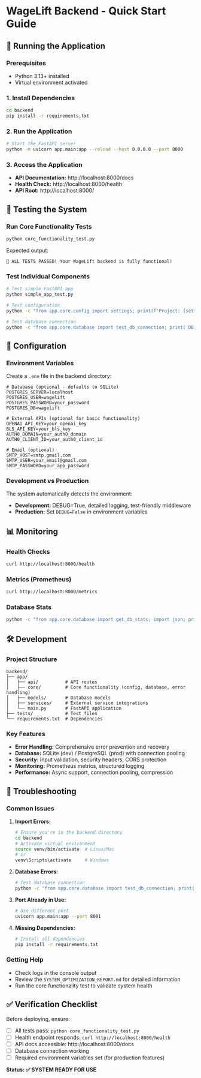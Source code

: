 # WageLift Backend - Quick Start Guide

## 🚀 Running the Application

### Prerequisites
- Python 3.13+ installed
- Virtual environment activated

### 1. Install Dependencies
```bash
cd backend
pip install -r requirements.txt
```

### 2. Run the Application
```bash
# Start the FastAPI server
python -m uvicorn app.main:app --reload --host 0.0.0.0 --port 8000
```

### 3. Access the Application
- **API Documentation:** http://localhost:8000/docs
- **Health Check:** http://localhost:8000/health
- **API Root:** http://localhost:8000/

## 🧪 Testing the System

### Run Core Functionality Tests
```bash
python core_functionality_test.py
```

Expected output:
```
🎉 ALL TESTS PASSED! Your WageLift backend is fully functional!
```

### Test Individual Components
```bash
# Test simple FastAPI app
python simple_app_test.py

# Test configuration
python -c "from app.core.config import settings; print(f'Project: {settings.PROJECT_NAME}')"

# Test database connection
python -c "from app.core.database import test_db_connection; print('DB OK' if test_db_connection() else 'DB Error')"
```

## 🔧 Configuration

### Environment Variables
Create a `.env` file in the backend directory:
```env
# Database (optional - defaults to SQLite)
POSTGRES_SERVER=localhost
POSTGRES_USER=wagelift
POSTGRES_PASSWORD=your_password
POSTGRES_DB=wagelift

# External APIs (optional for basic functionality)
OPENAI_API_KEY=your_openai_key
BLS_API_KEY=your_bls_key
AUTH0_DOMAIN=your_auth0_domain
AUTH0_CLIENT_ID=your_auth0_client_id

# Email (optional)
SMTP_HOST=smtp.gmail.com
SMTP_USER=your_email@gmail.com
SMTP_PASSWORD=your_app_password
```

### Development vs Production
The system automatically detects the environment:
- **Development:** DEBUG=True, detailed logging, test-friendly middleware
- **Production:** Set `DEBUG=False` in environment variables

## 📊 Monitoring

### Health Checks
```bash
curl http://localhost:8000/health
```

### Metrics (Prometheus)
```bash
curl http://localhost:8000/metrics
```

### Database Stats
```bash
python -c "from app.core.database import get_db_stats; import json; print(json.dumps(get_db_stats(), indent=2))"
```

## 🛠️ Development

### Project Structure
```
backend/
├── app/
│   ├── api/          # API routes
│   ├── core/         # Core functionality (config, database, error handling)
│   ├── models/       # Database models
│   ├── services/     # External service integrations
│   └── main.py       # FastAPI application
├── tests/            # Test files
└── requirements.txt  # Dependencies
```

### Key Features
- **Error Handling:** Comprehensive error prevention and recovery
- **Database:** SQLite (dev) / PostgreSQL (prod) with connection pooling
- **Security:** Input validation, security headers, CORS protection
- **Monitoring:** Prometheus metrics, structured logging
- **Performance:** Async support, connection pooling, compression

## 🚨 Troubleshooting

### Common Issues

1. **Import Errors:**
   ```bash
   # Ensure you're in the backend directory
   cd backend
   # Activate virtual environment
   source venv/bin/activate  # Linux/Mac
   # or
   venv\Scripts\activate     # Windows
   ```

2. **Database Errors:**
   ```bash
   # Test database connection
   python -c "from app.core.database import test_db_connection; print('OK' if test_db_connection() else 'FAIL')"
   ```

3. **Port Already in Use:**
   ```bash
   # Use different port
   uvicorn app.main:app --port 8001
   ```

4. **Missing Dependencies:**
   ```bash
   # Install all dependencies
   pip install -r requirements.txt
   ```

### Getting Help
- Check logs in the console output
- Review the `SYSTEM_OPTIMIZATION_REPORT.md` for detailed information
- Run the core functionality test to validate system health

## ✅ Verification Checklist

Before deploying, ensure:
- [ ] All tests pass: `python core_functionality_test.py`
- [ ] Health endpoint responds: `curl http://localhost:8000/health`
- [ ] API docs accessible: http://localhost:8000/docs
- [ ] Database connection working
- [ ] Required environment variables set (for production features)

**Status: ✅ SYSTEM READY FOR USE**
